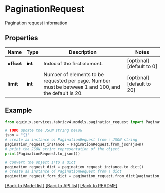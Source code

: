 # PaginationRequest

Pagination request information

## Properties

Name | Type | Description | Notes
------------ | ------------- | ------------- | -------------
**offset** | **int** | Index of the first element. | [optional] [default to 0]
**limit** | **int** | Number of elements to be requested per page. Number must be between 1 and 100, and the default is 20. | [optional] [default to 20]

## Example

```python
from equinix.services.fabricv4.models.pagination_request import PaginationRequest

# TODO update the JSON string below
json = "{}"
# create an instance of PaginationRequest from a JSON string
pagination_request_instance = PaginationRequest.from_json(json)
# print the JSON string representation of the object
print(PaginationRequest.to_json())

# convert the object into a dict
pagination_request_dict = pagination_request_instance.to_dict()
# create an instance of PaginationRequest from a dict
pagination_request_form_dict = pagination_request.from_dict(pagination_request_dict)
```
[[Back to Model list]](../README.md#documentation-for-models) [[Back to API list]](../README.md#documentation-for-api-endpoints) [[Back to README]](../README.md)


